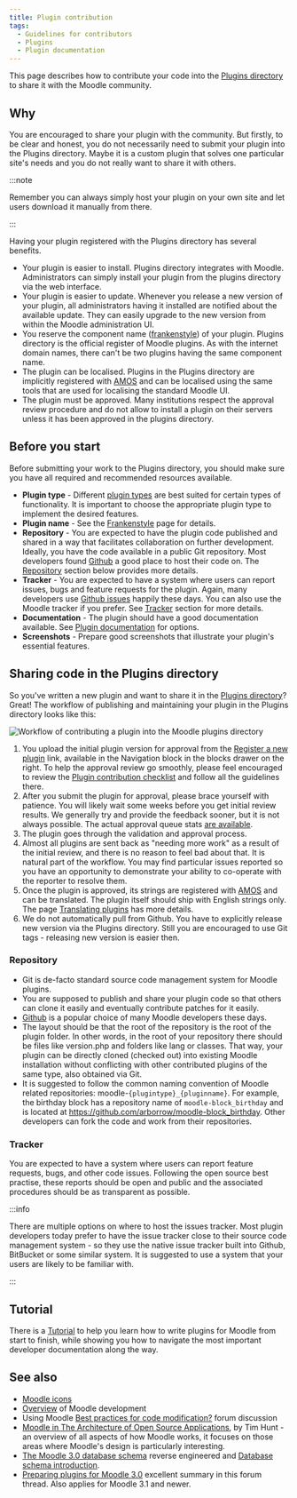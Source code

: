 ```yaml
---
title: Plugin contribution
tags:
  - Guidelines for contributors
  - Plugins
  - Plugin documentation
---
```

This page describes how to contribute your code into the [Plugins directory](../../community/plugincontribution/pluginsdirectory/index.md) to share it with the Moodle community.

## Why

You are encouraged to share your plugin with the community. But firstly, to be clear and honest, you do not necessarily need to submit your plugin into the Plugins directory. Maybe it is a custom plugin that solves one particular site's needs and you do not really want to share it with others.

:::note

Remember you can always simply host your plugin on your own site and let users download it manually from there.

:::

Having your plugin registered with the Plugins directory has several benefits.

- Your plugin is easier to install. Plugins directory integrates with Moodle. Administrators can simply install your plugin from the plugins directory via the web interface.
- Your plugin is easier to update. Whenever you release a new version of your plugin, all administrators having it installed are notified about the available update. They can easily upgrade to the new version from within the Moodle administration UI.
- You reserve the component name ([frankenstyle](../../development/policies/codingstyle/frankenstyle.md)) of your plugin. Plugins directory is the official register of Moodle plugins. As with the internet domain names, there can't be two plugins having the same component name.
- The plugin can be localised. Plugins in the Plugins directory are implicitly registered with [AMOS](https://docs.moodle.org/en/AMOS_manual) and can be localised using the same tools that are used for localising the standard Moodle UI.
- The plugin must be approved. Many institutions respect the approval review procedure and do not allow to install a plugin on their servers unless it has been approved in the plugins directory.

## Before you start

Before submitting your work to the Plugins directory, you should make sure you have all required and recommended resources available.

- **Plugin type** - Different [plugin types](/docs/apis/plugintypes/) are best suited for certain types of functionality. It is important to choose the appropriate plugin type to implement the desired features.
- **Plugin name** - See the [Frankenstyle](../../development/policies/codingstyle/frankenstyle.md) page for details.
- **Repository** - You are expected to have the plugin code published and shared in a way that facilitates collaboration on further development. Ideally, you have the code available in a public Git repository. Most developers found [Github](https://github.com) a good place to host their code on. The [Repository](#repository) section below provides more details.
- **Tracker** - You are expected to have a system where users can report issues, bugs and feature requests for the plugin. Again, many developers use [Github issues](https://guides.github.com/features/issues/) happily these days. You can also use the Moodle tracker if you prefer. See [Tracker](#tracker) section for more details.
- **Documentation** - The plugin should have a good documentation available. See [Plugin documentation](../../community/plugincontribution/documentation.md) for options.
- **Screenshots** - Prepare good screenshots that illustrate your plugin's essential features.

## Sharing code in the Plugins directory

So you've written a new plugin and want to share it in the [Plugins directory](../../community/plugincontribution/pluginsdirectory/index.md)? Great! The workflow of publishing and maintaining your plugin in the Plugins directory looks like this:

![Workflow of contributing a plugin into the Moodle plugins directory](_index/plugin-contribution-workflow.png)

1. You upload the initial plugin version for approval from the [Register a new plugin](https://moodle.org/plugins/registerplugin.php) link, available  in the Navigation block in the blocks drawer on the right. To help the approval review go smoothly, please feel encouraged to review the [Plugin contribution checklist](../../community/plugincontribution/checklist.md) and follow all the guidelines there.
1. After you submit the plugin for approval, please brace yourself with patience. You will likely wait some weeks before you get initial review results. We generally try and provide the feedback sooner, but it is not always possible. The actual approval queue stats [are available](https://moodle.org/plugins/queue.php).
1. The plugin goes through the validation and approval process.
1. Almost all plugins are sent back as "needing more work" as a result of the initial review, and there is no reason to feel bad about that. It is natural part of the workflow. You may find particular issues reported so you have an opportunity to demonstrate your ability to co-operate with the reporter to resolve them.
1. Once the plugin is approved, its strings are registered with [AMOS](https://docs.moodle.org/en/AMOS_manual) and can be translated. The plugin itself should ship with English strings only. The page [Translating plugins](https://docs.moodle.org/en/Translating_plugins) has more details.
1. We do not automatically pull from Github. You have to explicitly release new version via the Plugins directory. Still you are encouraged to use Git tags - releasing new version is easier then.

### Repository

- Git is de-facto standard source code management system for Moodle plugins.
- You are supposed to publish and share your plugin code so that others can clone it easily and eventually contribute patches for it easily.
- [Github](https://github.com/) is a popular choice of many Moodle developers these days.
- The layout should be that the root of the repository is the root of the plugin folder. In other words, in the root of your repository there should be files like version.php and folders like lang or classes. That way, your plugin can be directly cloned (checked out) into existing Moodle installation without conflicting with other contributed plugins of the same type, also obtained via Git.
- It is suggested to follow the common naming convention of Moodle related repositories: moodle-`{plugintype}_{pluginname}`. For example, the birthday block has a repository name of `moodle-block_birthday` and is located at https://github.com/arborrow/moodle-block_birthday. Other developers can fork the code and work from their repositories.

### Tracker

You are expected to have a system where users can report feature requests, bugs, and other code issues. Following the open source best practise, these reports should be open and public and the associated procedures should be as transparent as possible.

:::info

There are multiple options on where to host the issues tracker. Most plugin developers today prefer to have the issue tracker close to their source code management system - so they use the native issue tracker built into Github, BitBucket or some similar system. It is suggested to use a system that your users are likely to be familiar with.

:::

## Tutorial

There is a [Tutorial](https://docs.moodle.org/dev/Tutorial) to help you learn how to write plugins for Moodle from start to finish, while showing you how to navigate the most important developer documentation along the way.

## See also

- [Moodle icons](https://docs.moodle.org/dev/Moodle_icons)
- [Overview](../../community/intro.md) of Moodle development
- Using Moodle [Best practices for code modification?](http://moodle.org/mod/forum/discuss.php?d=99037) forum discussion
- [Moodle in The Architecture of Open Source Applications](http://aosabook.org/en/moodle.html), by Tim Hunt - an overview of all aspects of how Moodle works, it focuses on those areas where Moodle's design is particularly interesting.
- [The Moodle 3.0 database schema](https://moodledev.io/docs/apis/core/dml/database-schema) reverse engineered and [Database schema introduction](https://docs.moodle.org/dev/Database_schema_introduction).
- [Preparing plugins for Moodle 3.0](https://moodle.org/mod/forum/discuss.php?d=322196) excellent summary in this forum thread. Also applies for Moodle 3.1 and newer.
